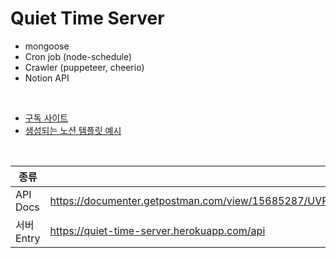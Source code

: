# Quiet Time Server

- mongoose
- Cron job (node-schedule)
- Crawler (puppeteer, cheerio)
- Notion API

<br>

- [구독 사이트](https://bepyan.github.io/quiet-time-web/subscription/)
- [생성되는 노션 템플릿 예시](https://bepyan.notion.site/aae49508be094148815a8b88cf0738f7?v=ceca8d9274a64484b05af0bbc17313ab)

<br>

| 종류 |  |
| - | - |
| API Docs | https://documenter.getpostman.com/view/15685287/UVRAH6ug |
| 서버 Entry | https://quiet-time-server.herokuapp.com/api |
